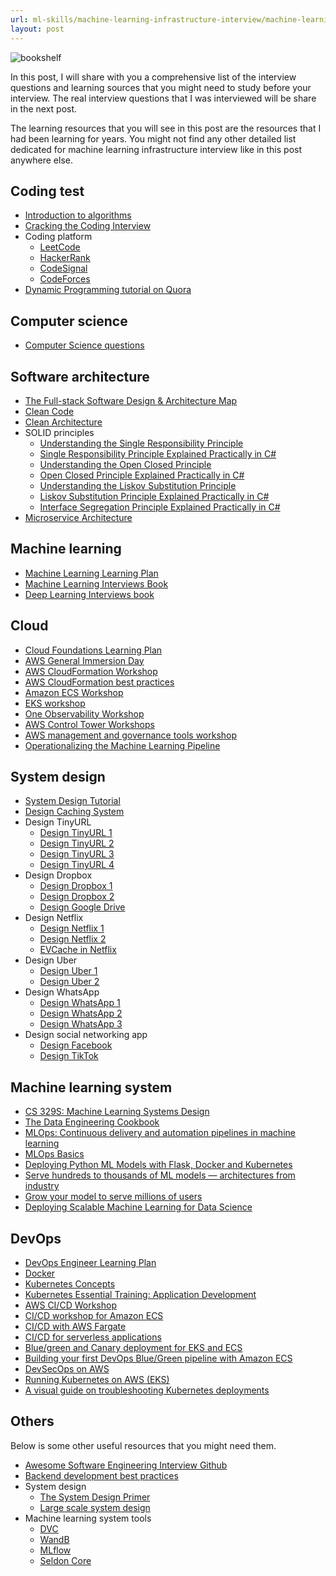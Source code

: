 ```yaml
---
url: ml-skills/machine-learning-infrastructure-interview/machine-learning-infrastructure-learning-resources
layout: post
---
```


![bookshelf][bookshelf]

In this post, I will share with you a comprehensive list of the interview questions and learning sources that you might need to study before your interview. The real interview questions that I was interviewed will be share in the next post.

The learning resources that you will see in this post are the resources that I had been learning for years. You might not find any other detailed list dedicated for machine learning infrastructure interview like in this post anywhere else.

<toc>

## Coding test

- [Introduction to algorithms](https://ocw.mit.edu/courses/6-006-introduction-to-algorithms-spring-2020/)
- [Cracking the Coding Interview](https://www.amazon.com/Cracking-Coding-Interview-Programming-Questions/dp/0984782850)
- Coding platform
  - [LeetCode](https://leetcode.com/assessment/)
  - [HackerRank](https://www.hackerrank.com/interview/interview-preparation-kit)
  - [CodeSignal](https://app.codesignal.com/interview-practice)
  - [CodeForces](https://codeforces.com/)
- [Dynamic Programming tutorial on Quora](https://www.quora.com/Are-there-any-good-resources-or-tutorials-for-dynamic-programming-DP-besides-the-TopCoder-tutorial/answer/Michal-Danil%C3%A1k)

## Computer science

- [Computer Science questions](https://github.com/vietnakid/learning-material/blob/master/computer-science/cs_questions.md)

## Software architecture

- [The Full-stack Software Design & Architecture Map](https://khalilstemmler.com/articles/software-design-architecture/full-stack-software-design/)
- [Clean Code](https://www.amazon.com/Clean-Code-Handbook-Software-Craftsmanship/dp/0132350882)
- [Clean Architecture](https://www.amazon.com/Clean-Architecture-Craftsmans-Software-Structure/dp/0134494164)
- SOLID principles
  - [Understanding the Single Responsibility Principle](https://www.youtube.com/watch?v=L2m-S0Pj_Xk)
  - [Single Responsibility Principle Explained Practically in C#](https://www.youtube.com/watch?v=5RwhyZnVRS8)
  - [Understanding the Open Closed Principle](https://www.youtube.com/watch?v=Ryhy7333mqQ)
  - [Open Closed Principle Explained Practically in C#](https://www.youtube.com/watch?v=VFlk43QGEgc)
  - [Understanding the Liskov Substitution Principle](https://www.youtube.com/watch?v=Mmy1EUKC_iE)
  - [Liskov Substitution Principle Explained Practically in C#](https://www.youtube.com/watch?v=-3UXq2krhyw)
  - [Interface Segregation Principle Explained Practically in C#](https://www.youtube.com/watch?v=y1JiMGP51NE)
- [Microservice Architecture](https://microservices.io/patterns/microservices.html)

## Machine learning

- [Machine Learning Learning Plan](https://explore.skillbuilder.aws/learn/lp/28/machine-learning-learning-plan)
- [Machine Learning Interviews Book](https://huyenchip.com/ml-interviews-book/)
- [Deep Learning Interviews book](https://github.com/BoltzmannEntropy/interviews.ai)

## Cloud

- [Cloud Foundations Learning Plan](https://explore.skillbuilder.aws/learn/lp/82/cloud-foundations-learning-plan)
- [AWS General Immersion Day](https://catalog.workshops.aws/general-immersionday/en-US/)
- [AWS CloudFormation Workshop](https://catalog.workshops.aws/cfn101/en-US)
- [AWS CloudFormation best practices](https://workshop.quickstart.awspartner.com/)
- [Amazon ECS Workshop](https://ecsworkshop.com/)
- [EKS workshop](https://www.eksworkshop.com/)
- [One Observability Workshop](https://catalog.us-east-1.prod.workshops.aws/workshops/31676d37-bbe9-4992-9cd1-ceae13c5116c/en-US/)
- [AWS Control Tower Workshops](https://controltower.aws-management.tools/)
- [AWS management and governance tools workshop](https://mng.workshop.aws/)
- [Operationalizing the Machine Learning Pipeline](https://catalog.us-east-1.prod.workshops.aws/workshops/44d3e2a0-ec6f-44df-9397-bcfdf129cadf/en-US/)

## System design

- [System Design Tutorial](https://www.geeksforgeeks.org/system-design-tutorial/)
- [Design Caching System](https://www.youtube.com/watch?v=DUbEgNw-F9c)
- Design TinyURL
  - [Design TinyURL 1](https://www.youtube.com/watch?v=He-V_RuHwek)
  - [Design TinyURL 2](https://www.youtube.com/watch?v=eCLqmPBIEYs)
  - [Design TinyURL 3](https://www.youtube.com/watch?v=AVztRY77xxA)
  - [Design TinyURL 4](https://www.youtube.com/watch?v=JQDHz72OA3c)
- Design Dropbox
  - [Design Dropbox 1](https://www.youtube.com/watch?v=U0xTu6E2CT8)
  - [Design Dropbox 2](https://www.geeksforgeeks.org/design-dropbox-a-system-design-interview-question/)
  - [Design Google Drive](https://www.youtube.com/watch?v=3RHjRXWAUvg)
- Design Netflix
  - [Design Netflix 1](https://www.youtube.com/watch?v=psQzyFfsUGU)
  - [Design Netflix 2](https://www.geeksforgeeks.org/system-design-netflix-a-complete-architecture/)
  - [EVCache in Netflix](https://netflixtechblog.com/announcing-evcache-distributed-in-memory-datastore-for-cloud-c26a698c27f7)
- Design Uber
  - [Design Uber 1](https://www.youtube.com/watch?v=Tp8kpMe-ZKw)
  - [Design Uber 2](https://www.youtube.com/watch?v=umWABit-wbk)
- Design WhatsApp
  - [Design WhatsApp 1](https://www.youtube.com/watch?v=vvhC64hQZMk)
  - [Design WhatsApp 2](https://www.youtube.com/watch?v=L7LtmfFYjc4)
  - [Design WhatsApp 3](https://www.youtube.com/watch?v=ovnrSH6G6vw)
- Design social networking app
  - [Design Facebook](https://www.youtube.com/watch?v=9-hjBGxuiEs)
  - [Design TikTok](https://www.youtube.com/watch?v=Z-0g_aJL5Fw)

## Machine learning system

- [CS 329S: Machine Learning Systems Design](https://stanford-cs329s.github.io/syllabus.html)
- [The Data Engineering Cookbook](https://github.com/andkret/Cookbook)
- [MLOps: Continuous delivery and automation pipelines in machine learning](https://cloud.google.com/architecture/mlops-continuous-delivery-and-automation-pipelines-in-machine-learning)
- [MLOps Basics](https://www.ravirajag.dev/blog)
- [Deploying Python ML Models with Flask, Docker and Kubernetes](https://alexioannides.com/2019/01/10/deploying-python-ml-models-with-flask-docker-and-kubernetes/)
- [Serve hundreds to thousands of ML models — architectures from industry](https://towardsdatascience.com/serve-hundreds-to-thousands-of-ml-models-architectures-from-industry-bf3d9474d427)
- [Grow your model to serve millions of users](https://theaisummer.com/scalability/)
- [Deploying Scalable Machine Learning for Data Science](https://www.linkedin.com/learning/deploying-scalable-machine-learning-for-data-science)

## DevOps

- [DevOps Engineer Learning Plan](https://explore.skillbuilder.aws/learn/lp/85/devops-engineer-learning-plan)
- [Docker](https://www.linkedin.com/learning/learning-docker-2018)
- [Kubernetes Concepts](https://kubernetes.io/docs/concepts/)
- [Kubernetes Essential Training: Application Development](https://www.linkedin.com/learning/kubernetes-essential-training-application-development)
- [AWS CI/CD Workshop](https://catalog.us-east-1.prod.workshops.aws/workshops/ef1c179d-8097-4f34-8dc3-0e9eb381b6eb/en-US/)
- [CI/CD workshop for Amazon ECS](https://catalog.us-east-1.prod.workshops.aws/workshops/869f7eee-d3a2-490b-bf9a-ac90a8fb2d36/en-US/)
- [CI/CD with AWS Fargate](https://catalog.us-east-1.prod.workshops.aws/workshops/954a35ee-c878-4c22-93ce-b30b25918d89/en-US)
- [CI/CD for serverless applications](https://cicd.serverlessworkshops.io/)
- [Blue/green and Canary deployment for EKS and ECS](https://catalog.us-east-1.prod.workshops.aws/workshops/2175d94a-cd79-4ed2-8e7e-1f0dd1956a3a/en-US/)
- [Building your first DevOps Blue/Green pipeline with Amazon ECS](https://catalog.us-east-1.prod.workshops.aws/workshops/4b59b9fb-48b6-461c-9377-907b2e33c9df/en-US/)
- [DevSecOps on AWS](https://catalog.us-east-1.prod.workshops.aws/workshops/95ee7fde-4d85-47a5-99fc-7e0dee07fc94/en-US)
- [Running Kubernetes on AWS (EKS)](https://www.linkedin.com/learning/running-kubernetes-on-aws-eks)
- [A visual guide on troubleshooting Kubernetes deployments](https://learnk8s.io/troubleshooting-deployments)

## Others

Below is some other useful resources that you might need them.

- [Awesome Software Engineering Interview Github](https://github.com/imkgarg/Awesome-Software-Engineering-Interview)
- [Backend development best practices](https://github.com/futurice/backend-best-practices)
- System design
  - [The System Design Primer](https://github.com/donnemartin/system-design-primer)
  - [Large scale system design](https://github.com/binhnguyennus/awesome-scalability)
- Machine learning system tools
  - [DVC](https://dvc.org/)
  - [WandB](https://wandb.ai/site)
  - [MLflow](https://mlflow.org/)
  - [Seldon Core](https://docs.seldon.io/projects/seldon-core/en/latest/#)

<!-- MARKDOWN LINKS & IMAGES -->

[bookshelf]: /assets/images/ml-skills/machine-learning-infrastructure-interview/machine-learning-infrastructure-learning-resources/bookshelf.jpg

